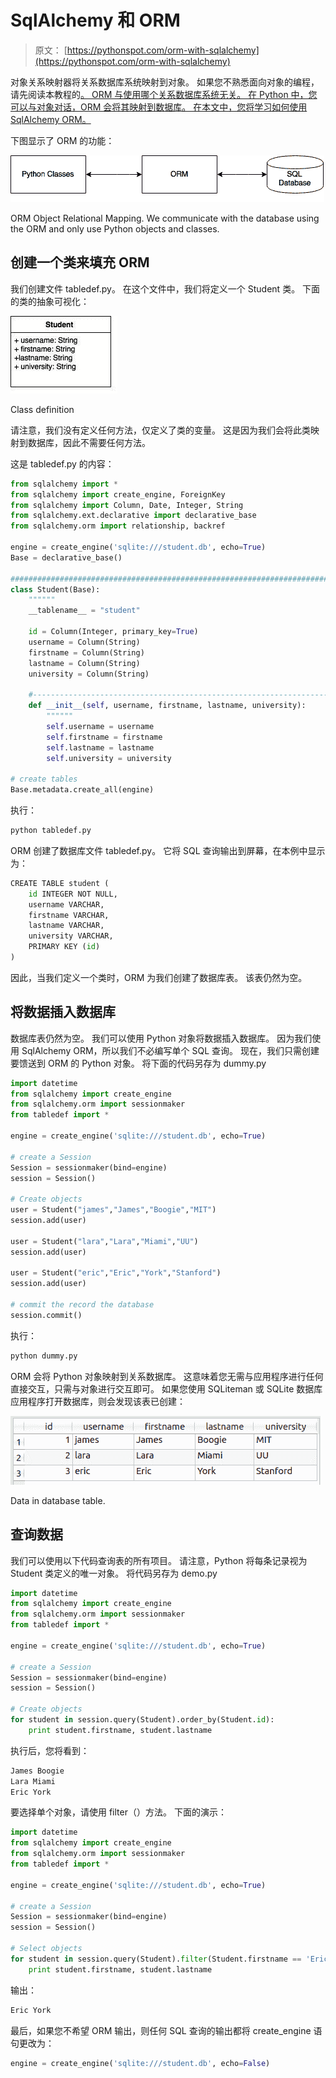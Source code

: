 # SqlAlchemy 和 ORM

> 原文： [https://pythonspot.com/orm-with-sqlalchemy](https://pythonspot.com/orm-with-sqlalchemy)

对象关系映射器将关系数据库系统映射到对象。 如果您不熟悉面向对象的编程，请先阅读本教程的[。 ORM 与使用哪个关系数据库系统无关。 在 Python 中，您可以与对象对话，ORM 会将其映射到数据库。 在本文中，您将学习如何使用 SqlAlchemy ORM。](https://pythonspot.com/objects-and-classes)

下图显示了 ORM 的功能：

![ORM Object Relational Mapping](img/9146e41d31ff53b16fd2fbb13d3f823e.jpg)

ORM Object Relational Mapping. We communicate with the database using the ORM and only use Python objects and classes.

## 创建一个类来填充 ORM

我们创建文件 tabledef.py。 在这个文件中，我们将定义一个 Student 类。 下面的类的抽象可视化：

![class](img/56afbfa748895a916cb9a83cb407e791.jpg)

Class definition

请注意，我们没有定义任何方法，仅定义了类的变量。 这是因为我们会将此类映射到数据库，因此不需要任何方法。

这是 tabledef.py 的内容：

```py
from sqlalchemy import *
from sqlalchemy import create_engine, ForeignKey
from sqlalchemy import Column, Date, Integer, String
from sqlalchemy.ext.declarative import declarative_base
from sqlalchemy.orm import relationship, backref

engine = create_engine('sqlite:///student.db', echo=True)
Base = declarative_base()

########################################################################
class Student(Base):
    """"""
    __tablename__ = "student"

    id = Column(Integer, primary_key=True)
    username = Column(String)
    firstname = Column(String)
    lastname = Column(String)
    university = Column(String)

    #----------------------------------------------------------------------
    def __init__(self, username, firstname, lastname, university):
        """"""
        self.username = username
        self.firstname = firstname
        self.lastname = lastname
        self.university = university

# create tables
Base.metadata.create_all(engine)

```

执行：

```py
python tabledef.py

```

ORM 创建了数据库文件 tabledef.py。 它将 SQL 查询输出到屏幕，在本例中显示为：

```py
CREATE TABLE student (
	id INTEGER NOT NULL, 
	username VARCHAR, 
	firstname VARCHAR, 
	lastname VARCHAR, 
	university VARCHAR, 
	PRIMARY KEY (id)
)

```

因此，当我们定义一个类时，ORM 为我们创建了数据库表。 该表仍然为空。

## 将数据插入数据库

数据库表仍然为空。 我们可以使用 Python 对象将数据插入数据库。 因为我们使用 SqlAlchemy ORM，所以我们不必编写单个 SQL 查询。 现在，我们只需创建要馈送到 ORM 的 Python 对象。 将下面的代码另存为 dummy.py

```py
import datetime
from sqlalchemy import create_engine
from sqlalchemy.orm import sessionmaker
from tabledef import *

engine = create_engine('sqlite:///student.db', echo=True)

# create a Session
Session = sessionmaker(bind=engine)
session = Session()

# Create objects  
user = Student("james","James","Boogie","MIT")
session.add(user)

user = Student("lara","Lara","Miami","UU")
session.add(user)

user = Student("eric","Eric","York","Stanford")
session.add(user)

# commit the record the database
session.commit()

```

执行：

```py
python dummy.py

```

ORM 会将 Python 对象映射到关系数据库。 这意味着您无需与应用程序进行任何直接交互，只需与对象进行交互即可。 如果您使用 SQLiteman 或 SQLite 数据库应用程序打开数据库，则会发现该表已创建：

![Data in database table.](img/deb55c16c07fa22d5f0e10f36f49e448.jpg)

Data in database table.

## 查询数据

我们可以使用以下代码查询表的所有项目。 请注意，Python 将每条记录视为 Student 类定义的唯一对象。 将代码另存为 demo.py

```py
import datetime
from sqlalchemy import create_engine
from sqlalchemy.orm import sessionmaker
from tabledef import *

engine = create_engine('sqlite:///student.db', echo=True)

# create a Session
Session = sessionmaker(bind=engine)
session = Session()

# Create objects  
for student in session.query(Student).order_by(Student.id):
    print student.firstname, student.lastname

```

执行后，您将看到：

```py
James Boogie
Lara Miami
Eric York

```

要选择单个对象，请使用 filter（）方法。 下面的演示：

```py
import datetime
from sqlalchemy import create_engine
from sqlalchemy.orm import sessionmaker
from tabledef import *

engine = create_engine('sqlite:///student.db', echo=True)

# create a Session
Session = sessionmaker(bind=engine)
session = Session()

# Select objects  
for student in session.query(Student).filter(Student.firstname == 'Eric'):
    print student.firstname, student.lastname

```

输出：

```py
Eric York

```

最后，如果您不希望 ORM 输出，则任何 SQL 查询的输出都将 create_engine 语句更改为：

```py
engine = create_engine('sqlite:///student.db', echo=False)

```